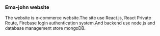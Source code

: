 ### Ema-john website

The website is e-commerce website.The site use React.js, React Private Route, Firebase login authentication system.And backend use node.js and database management store mongoDB.
